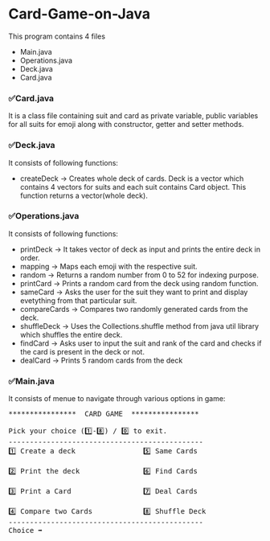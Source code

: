 # Card-Game-on-Java
This program contains 4 files
- Main.java
- Operations.java
- Deck.java
- Card.java
### ✅Card.java
It is a class file containing suit and card as private variable, public variables for all suits for emoji along with constructor, getter and setter methods.
### ✅Deck.java
It consists of following functions:
- createDeck -> Creates whole deck of cards. Deck is a vector which contains 4 vectors for suits and each suit contains Card object. This function returns a vector(whole deck).
### ✅Operations.java
It consists of following functions:
- printDeck -> It takes vector of deck as input and prints the entire deck in order.
- mapping -> Maps each emoji with the respective suit.
- random -> Returns a random number from 0 to 52 for indexing purpose.
- printCard -> Prints a random card from the deck using random function.
- sameCard -> Asks the user for the suit they want to print and display evetything from that particular suit.
- compareCards -> Compares two randomly generated cards from the deck.
- shuffleDeck -> Uses the Collections.shuffle method from java util library which shuffles the entire deck.
- findCard -> Asks user to input the suit and rank of the card and checks if the card is present in the deck or not.
- dealCard -> Prints 5 random cards from the deck
### ✅Main.java
It consists of menue to navigate through various options in game:
<pre>
****************  CARD GAME  **************** 

Pick your choice (1️⃣-8️⃣) / 0️⃣ to exit.
----------------------------------------------
1️⃣ Create a deck                5️⃣ Same Cards<br>
2️⃣ Print the deck               6️⃣ Find Cards<br>
3️⃣ Print a Card                 7️⃣ Deal Cards<br>
4️⃣ Compare two Cards            8️⃣ Shuffle Deck
----------------------------------------------
Choice ➡️
  </pre>
